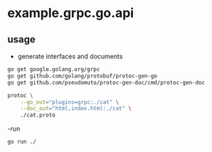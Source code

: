 # example.grpc.go.api

## usage

- generate interfaces and documents

```sh
go get google.golang.org/grpc
go get github.com/golang/protobuf/protoc-gen-go
go get github.com/pseudomuto/protoc-gen-doc/cmd/protoc-gen-doc

protoc \
    --go_out="plugins=grpc:./cat" \
    --doc_out="html,index.html:./cat" \
    ./cat.proto
```

-run

```sh
go run ./
```
